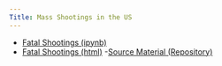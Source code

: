 ```yaml
---
Title: Mass Shootings in the US
---
```


- [Fatal Shootings (ipynb)](MassShootingData.ipynb)
- [Fatal Shootings (html)](MassShootingData.html)
-[Source Material (Repository)](https://github.com/jennifer-karnosky/when-the-gun-goes-down)
